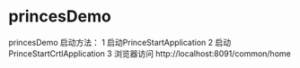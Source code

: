 # princesDemo
princesDemo
启动方法：
  1 启动PrinceStartApplication 
  2 启动PrinceStartCrtlApplication
  3 浏览器访问 http://localhost:8091/common/home
